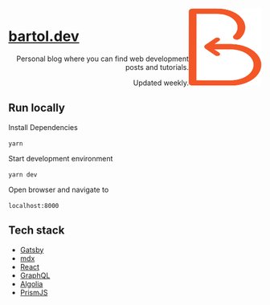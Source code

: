 <a href="https://bartol.dev">
  <img alt="Bartol's logo" src="./static/logo.svg" align="right" width="145" height="155" />
</a>

# [bartol.dev](https://bartol.dev)

<!-- ![logo](./static/logo.svg) -->

<p align='right'>Personal blog where you can find web development posts and tutorials.</p>
<p align='right'>Updated weekly.</p>

## Run locally

Install Dependencies

`yarn`

Start development environment

`yarn dev`

Open browser and navigate to

`localhost:8000`

## Tech stack

- [Gatsby](https://www.gatsbyjs.org)
- [mdx](https://mdxjs.com/)
- [React](https://reactjs.org/)
- [GraphQL](https://graphql.org/)
- [Algolia](https://www.algolia.com)
- [PrismJS](https://prismjs.com/)
